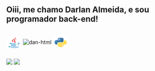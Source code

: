 ## Oiii, me chamo Darlan Almeida, e sou programador back-end!


<div style="display: inline_block"><br>
  <img align="center" alt="dan-Java" height="30" width="40" src="https://raw.githubusercontent.com/devicons/devicon/master/icons/java/java-original.svg">
  <img align="center" alt="dan-html" height="30" width="40" src="https://raw.githubusercontent.com/devicons/devicon/master/icons/html/html5-original.svg">
  <img align="center" alt="dan-Python" height="30" width="40" src="https://raw.githubusercontent.com/devicons/devicon/master/icons/python/python-original.svg">
  
</div>
  
  ##
 
<div> 
  <a href = "mailto:adarlan748@gmail.com"><img src="https://img.shields.io/badge/-Gmail-%23333?style=for-the-badge&logo=gmail&logoColor=white" target="_blank"></a>
  <a href="https://www.linkedin.com/in/darlan-almeida-92251a232/" target="_blank"><img src="https://img.shields.io/badge/-LinkedIn-%230077B5?style=for-the-badge&logo=linkedin&logoColor=white" target="_blank"></a> 
  
</div>
